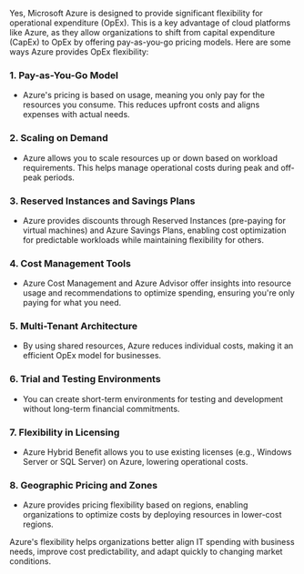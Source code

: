 Yes, Microsoft Azure is designed to provide significant flexibility for operational expenditure (OpEx). This is a key advantage of cloud platforms like Azure, as they allow organizations to shift from capital expenditure (CapEx) to OpEx by offering pay-as-you-go pricing models. Here are some ways Azure provides OpEx flexibility:

### 1. **Pay-as-You-Go Model**
   - Azure's pricing is based on usage, meaning you only pay for the resources you consume. This reduces upfront costs and aligns expenses with actual needs.

### 2. **Scaling on Demand**
   - Azure allows you to scale resources up or down based on workload requirements. This helps manage operational costs during peak and off-peak periods.

### 3. **Reserved Instances and Savings Plans**
   - Azure provides discounts through Reserved Instances (pre-paying for virtual machines) and Azure Savings Plans, enabling cost optimization for predictable workloads while maintaining flexibility for others.

### 4. **Cost Management Tools**
   - Azure Cost Management and Azure Advisor offer insights into resource usage and recommendations to optimize spending, ensuring you're only paying for what you need.

### 5. **Multi-Tenant Architecture**
   - By using shared resources, Azure reduces individual costs, making it an efficient OpEx model for businesses.

### 6. **Trial and Testing Environments**
   - You can create short-term environments for testing and development without long-term financial commitments.

### 7. **Flexibility in Licensing**
   - Azure Hybrid Benefit allows you to use existing licenses (e.g., Windows Server or SQL Server) on Azure, lowering operational costs.

### 8. **Geographic Pricing and Zones**
   - Azure provides pricing flexibility based on regions, enabling organizations to optimize costs by deploying resources in lower-cost regions.

Azure's flexibility helps organizations better align IT spending with business needs, improve cost predictability, and adapt quickly to changing market conditions.
